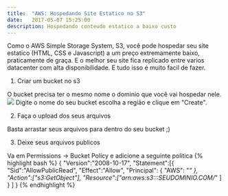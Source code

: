 ```yaml
---
title:  "AWS: Hospedando Site Estatico no S3"
date:   2017-05-07 15:25:00
description: Hospedando conteudo estatico a baixo custo
---
```


Como o AWS Simple Storage System, S3, você pode hospedar seu site estatico (HTML, CSS e Javascript) a um preço extremamente baixo, praticamente de graça. E o melhor seu site fica replicado entre varios datacenter com alta disponibilidade. E tudo isso é muito facil de fazer.


1. Criar um bucket no s3

O bucket precisa ter o mesmo nome o dominio que você vai hospedar nele.
![](https://s3.amazonaws.com/yagonobre.com/01.png)
Digite o nome do seu bucket escolha a região e clique em "Create".

2. Faça o upload dos seus arquivos

Basta arrastar seus arquivos para dentro do seu bucket ;)

3. Deixe seus arquivos publicos

Va em Permissions -> Bucket Policy e adicione a seguinte politica
{% highlight bash %}
{
	"Version":"2008-10-17",
	"Statement":[{
	"Sid":"AllowPublicRead",
		"Effect":"Allow",
		"Principal": {
			"AWS": "*"
			},
		"Action":["s3:GetObject"],
		"Resource":["arn:aws:s3:::SEUDOMINIO.COM/*"
		]
	}
	]
}
{% endhighlight %}
